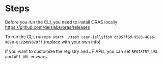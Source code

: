# Steps

Before you run the CLI, you need to install ORAS locally https://github.com/deislabs/oras/releases

To run the CLI, run `npm start ./test user-jellyfish db857f6d-9585-48a6-9028-8c22489079ff` (replace with your own info)

If you want to customize the registry and JF APIs, you can set `REGISTRY_URL` and `API_URL` envvars.
